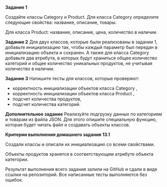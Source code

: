 **Задание 1**

Создайте классы Category и Product. 
Для класса Category определите следующие свойства:
название, описание, товары.

Для класса Product: название, описание, цена, количество в наличии.

**Задание 2** Для двух классов, которые были реализованы в задании 1, 
добавьте инициализацию так, чтобы каждый параметр был передан в инициализацию объекта и сохранен. А также для класса 
Category
 добавьте два атрибута, в которых будут храниться общее количество категорий и общее количество уникальных продуктов, не учитывая количество в наличии.

**Задание 3**
Напишите тесты для классов, которые проверяют:
* корректность инициализации объектов класса 
Category
,
* корректность инициализации объектов класса 
Product
,
* подсчет количества продуктов,
* подсчет количества категорий.

**Дополнительное задание**
Реализуйте подгрузку данных по категориям и товарам из файла JSON. Для этого опишите специальную функцию, которая будет читать файл и создавать объекты классов.

**Критерии выполнения домашнего задания 13.1**

Создали классы и описали их инициализацию со всеми свойствами.

Объекты продуктов хранятся в соответствующем атрибуте объекта категории.

Результат выполнения всего задания залили на GitHub и сдали в виде ссылки на репозиторий.
Все написанные тесты выполняются без ошибок.